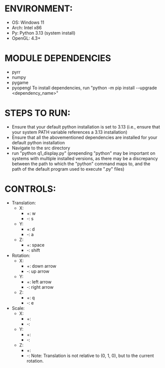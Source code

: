 # ENVIRONMENT:
- OS: Windows 11
- Arch: Intel x86
- Py: Python 3.13 (system install)
- OpenGL: 4.3+

# MODULE DEPENDENCIES
- pyrr
- numpy
- pygame
- pyopengl
To install dependencies, run "python -m pip install --upgrade <dependency_name>"

# STEPS TO RUN:
- Ensure that your default python installation is set to 3.13 (i.e., ensure that your system PATH variable references a 3.13 installation)
- Ensure that all the abovementioned dependencies are installed for your default python installation
- Navigate to the src directory
- run "python q1_display.py" (prepending "python" may be important on systems with multiple installed versions, as there may be a discrepancy between the path to which the "python" command maps to, and the path of the default program used to execute ".py" files)

# CONTROLS:
- Translation:
  - X: 
    - +: w
    - -: s
  - Y:
    - +: d
    - -: a
  - Z:
    - +: space
    - -: shift
- Rotation:
  - X:
    - +: down arrow
    - -: up arrow
  - Y:
    - +: left arrow
    - -: right arrow
  - Z:
    - +: q
    - -: e
- Scale:
  - X:
    - +: 
    - -: 
  - Y:
    - +:
    - -:
  - Z:
    - +:
    - -:
Note: Translation is not relative to (0, 1, 0), but to the current rotation.

